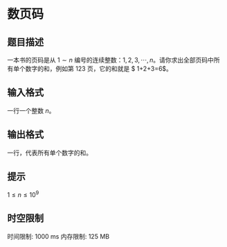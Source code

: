 # 数页码

## 题目描述

一本书的页码是从 $1\sim n$ 编号的连续整数：$1,2,3,\cdots,n$。请你求出全部页码中所有单个数字的和，例如第 $123$ 页，它的和就是 $ 1+2+3=6$。


## 输入格式

一行一个整数 $n$。


## 输出格式

一行，代表所有单个数字的和。


## 提示

$1\le n\le 10^9$

## 时空限制

时间限制: 1000 ms
内存限制: 125 MB
